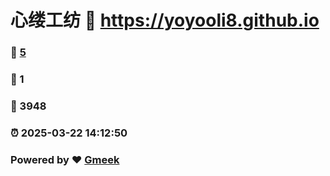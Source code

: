 # 心缕工纺 :link: https://yoyooli8.github.io 
### :page_facing_up: [5](https://yoyooli8.github.io/tag.html) 
### :speech_balloon: 1 
### :hibiscus: 3948 
### :alarm_clock: 2025-03-22 14:12:50 
### Powered by :heart: [Gmeek](https://github.com/Meekdai/Gmeek)
